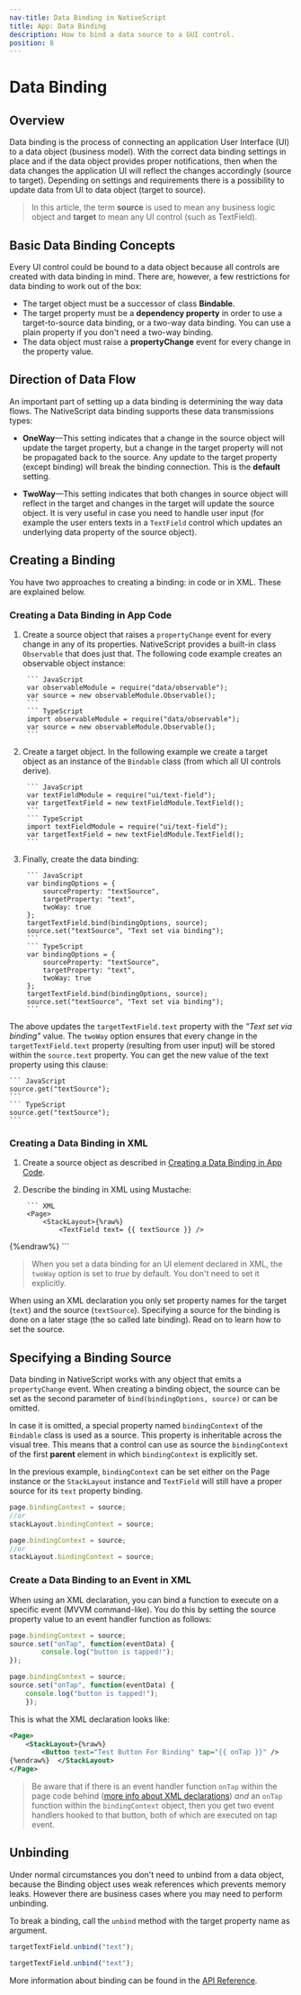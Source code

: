 ```yaml
---
nav-title: Data Binding in NativeScript
title: App: Data Binding
description: How to bind a data source to a GUI control.
position: 8
---
```


# Data Binding

## Overview

Data binding is the process of connecting an application User Interface (UI) to a data object (business model). With the correct data binding settings in place and if the data object provides proper notifications, then when the data changes the application UI will reflect the changes accordingly (source to target). Depending on settings and requirements there is a possibility to update data from UI to data object (target to source).

> In this article, the term **source** is used to mean any business logic object and **target** to mean any UI control (such as TextField).

## Basic Data Binding Concepts

Every UI control could be bound to a data object because all controls are created with data binding in mind. There are, however, a few restrictions for data binding to work out of the box:

* The target object must be a successor of class **Bindable**.
* The target property must be a **dependency property** in order to use a target-to-source data binding, or  a two-way data binding. You can use a plain property if you don't need a two-way binding.
* The data object must raise a **propertyChange** event for every change in the property value.

## Direction of Data Flow

An important part of setting up a data binding is determining the way data flows. The NativeScript data binding supports these data transmissions types:

* **OneWay**&mdash;This setting indicates that a change in the source object will update the target property, but a change in the target property will not be propagated back to the source. Any update to the target property (except binding) will break the binding connection. This is the **default** setting.

* **TwoWay**&mdash;This setting indicates that both changes in source object will reflect in the target and changes in the target will update the source object. It is very useful in case you need to handle user input (for example the user enters texts in a `TextField` control which updates an underlying data property of the source object).

## Creating a Binding

You have two approaches to creating a binding: in code or in XML. These are explained below.

### Creating a Data Binding in App Code

1. Create a source object that raises a `propertyChange` event for every change in any of its properties. NativeScript provides a built-in class `Observable` that does just that. The following code example creates an observable object instance:

		``` JavaScript
		var observableModule = require("data/observable");
		var source = new observableModule.Observable();
		```
		``` TypeScript
		import observableModule = require("data/observable");
		var source = new observableModule.Observable();
		```

2. Create a target object. In the following example we create a target object as an instance of the `Bindable` class (from which all UI controls derive).

		``` JavaScript
		var textFieldModule = require("ui/text-field");
		var targetTextField = new textFieldModule.TextField();
		```
		``` TypeScript
		import textFieldModule = require("ui/text-field");
		var targetTextField = new textFieldModule.TextField();
		```

3. Finally, create the data binding:

		``` JavaScript
		var bindingOptions = {
			sourceProperty: "textSource",
			targetProperty: "text",
			twoWay: true
		};
		targetTextField.bind(bindingOptions, source);
		source.set("textSource", "Text set via binding");
		```
		``` TypeScript
		var bindingOptions = {
			sourceProperty: "textSource",
			targetProperty: "text",
			twoWay: true
		};
		targetTextField.bind(bindingOptions, source);
		source.set("textSource", "Text set via binding");
		```
The above updates the `targetTextField.text` property with the *"Text set via binding"* value. The `twoWay` option ensures that every change in the `targetTextField.text` property (resulting from user input) will be stored within the `source.text` property. You can get the new value of the text property using this clause:

	``` JavaScript
	source.get("textSource");
	```
	``` TypeScript
	source.get("textSource");
	```

### Creating a Data Binding in XML

1. Create a source object as described in [Creating a Data Binding in App Code](#creating-a-data-binding-in-app-code).

2. Describe the binding in XML using Mustache:

		``` XML
		<Page>
			<StackLayout>{%raw%}
				<TextField text= {{ textSource }} />
{%endraw%}		</StackLayout>
		</Page>
		```

> When you set a data binding for an UI element declared in XML, the `twoWay` option is set to *true* by default. You don't need to set it explicitly.

When using an XML declaration you only set property names for the target (`text`) and the source (`textSource`). Specifying a source for the binding is done on a later stage (the so called late binding). Read on to learn how to set the source.

## Specifying a Binding Source

Data binding in NativeScript works with any object that emits a `propertyChange` event. When creating a binding object, the source can be set as the second parameter of `bind(bindingOptions, source)` or can be omitted.

In case it is omitted, a special property named `bindingContext` of the `Bindable` class is used as a source. This property is inheritable across the visual tree. This means that a control can use as source the `bindingContext` of the first **parent** element in which `bindingContext` is explicitly set. 

In the previous example, `bindingContext` can be set either on the Page instance or the `StackLayout` instance and `TextField` will still have a proper source for its `text` property binding.

``` JavaScript
page.bindingContext = source;
//or
stackLayout.bindingContext = source;
```
``` TypeScript
page.bindingContext = source;
//or
stackLayout.bindingContext = source;
```

### Create a Data Binding to an Event in XML

When using an XML declaration, you can bind a function to execute on a specific event (MVVM command-like). You do this by setting the source property value to an event handler function as follows:


``` JavaScript
page.bindingContext = source;
source.set("onTap", function(eventData) {
		console.log("button is tapped!");
});
```
``` TypeScript
page.bindingContext = source;
source.set("onTap", function(eventData) {
	console.log("button is tapped!");
	});
```

This is what the XML declaration looks like:

``` XML
<Page>
	<StackLayout>{%raw%}
		<Button text="Test Button For Binding" tap="{{ onTap }}" />
{%endraw%}	</StackLayout>
</Page>
```

> Be aware that if there is an event handler function `onTap` within the page code behind ([more info about XML declarations](./ui-with-xml.md)) *and* an `onTap` function within the `bindingContext` object, then you get two event handlers hooked to that button, both of which are executed on tap event.

## Unbinding

Under normal circumstances you don't need to unbind from a data object, because the Binding object uses weak references which prevents memory leaks. However there are business cases where you may need to perform unbinding.

To break a binding, call the `unbind` method with the target property name as argument.

``` JavaScript
targetTextField.unbind("text");
```
``` TypeScript
targetTextField.unbind("text");
```
More information about binding can be found in the [API Reference](./ApiReference/ui/core/bindable/Bindable.md).
